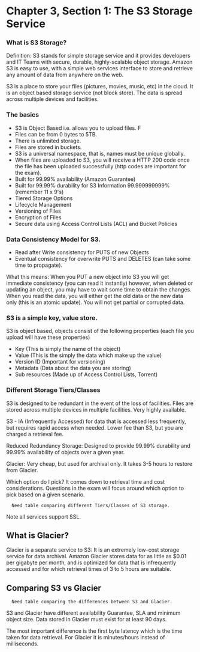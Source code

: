 # Chapter 3, Section 1: The S3 Storage Service

### What is S3 Storage?

Definition: S3 stands for simple storage service and it provides developers and IT Teams with secure, durable, highly-scalable object storage. Amazon S3 is easy to use, with a simple web services interface to store and retrieve any amount of data from anywhere on the web.

S3 is a place to store your files (pictures, movies, music, etc) in the cloud. It is an object based storage service (not block store). The data is spread across multiple devices and facilities.

### The basics

- S3 is Object Based i.e. allows you to upload files. F
- Files can be from 0 bytes to 5TB.  
- There is unlimited storage.
- Files are stored in buckets.
- S3 is a universal namespace, that is, names must be unique globally.
- When files are uploaded to S3, you will receive a HTTP 200 code once the file has been uploaded successfully (http codes are important for the exam).
- Built for 99.99% availability (Amazon Guarantee)
- Built for 99.99% durability for S3 Information 99.999999999% (remember 11 x 9's)
- Tiered Storage Options
- Lifecycle Management
- Versioning of Files
- Encryption of Files
- Secure data using Access Control Lists (ACL) and Bucket Policies

### Data Consistency Model for S3.

- Read after Write consistency for PUTS of new Objects
- Eventual consistency for overwrite PUTS and DELETES (can take some time to propagate).

What this means: When you PUT a new object into S3 you will get immediate consistency (you can read it instantly) however, when deleted or updating an object, you may have to wait some time to obtain the changes. When you read the data, you will either get the old data or the new data only (this is an atomic update). You will not get partial or corrupted data.

### S3 is a simple key, value store.

S3 is object based, objects consist of the following properties (each file you upload will have these properties)

 - Key (This is simply the name of the object)
 - Value (This is the simply the data which make up the value)
 - Version ID (Important for versioning)
 - Metadata (Data about the data you are storing)
 - Sub resources (Made up of Access Control Lists, Torrent)

### Different Storage Tiers/Classes

S3 is designed to be redundant in the event of the loss of facilities. Files are stored across multiple devices in multiple facilities. Very highly available.

S3 - IA (Infrequently Accessed) for data that is accessed less frequently, but requires rapid access when needed. Lower fee than S3, but you are charged a retrieval fee.

Reduced Redundancy Storage: Designed to provide 99.99% durability and 99.99% availability of objects over a given year.

Glacier: Very cheap, but used for archival only. It takes 3-5 hours to restore from Glacier.

Which option do I pick? It comes down to retrieval time and cost considerations. Questions in the exam will focus around which option to pick based on a given scenario.  

```
  Need table comparing different Tiers/Classes of S3 storage.
```

Note all services support SSL.

## What is Glacier?

Glacier is a separate service to S3: It is an extremely low-cost storage service for data archival. Amazon Glacier stores data for as little as $0.01 per gigabyte per month, and is optimized for data that is infrequently accessed and for which retrieval times of 3 to 5 hours are suitable.

## Comparing S3 vs Glacier

```
  Need table comparing the differences between S3 and Glacier.
```

S3 and Glacier have different availability Guarantee, SLA and minimum object size. Data stored in Glacier must exist for at least 90 days.

The most important difference is the first byte latency which is the time taken for data retrieval. For Glacier it is minutes/hours instead of milliseconds. 
